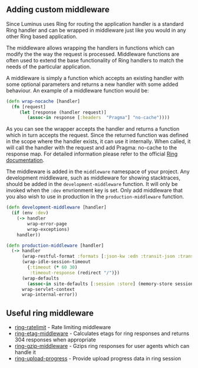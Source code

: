 ## Adding custom middleware

Since Luminus uses Ring for routing the application handler
is a standard Ring handler and can be wrapped in middleware
just like you would in any other Ring based application.

The middleware allows wrapping the handlers in functions which can modify the the way the request is processed. 
Middleware functions are often used to extend the base functionality of Ring handlers to match the needs of 
the particular application.

A middleware is simply a function which accepts an existing handler with some optional parameters and returns a new handler with some added behaviour. An example of a middleware function would be:

```clojure
(defn wrap-nocache [handler]
  (fn [request]
     (let [response (handler request)]
        (assoc-in response [:headers  "Pragma"] "no-cache"))))
```

As you can see the wrapper accepts the handler and returns a function which in turn accepts the request. Since the returned function was defined in the scope where the handler exists, it can use it internally. When called, it will call the handler with the request and add Pragma: no-cache to the response map. For detailed information please refer to the official [Ring documentation](https://github.com/ring-clojure/ring/wiki).


The middleware is added in the `middleware` namespace of your project. Any development middleware, such as middleware for showing stacktraces, should be added in the `development-middleware` function. It will only be invoked when the `:dev` envrionment key is set. Only add middleware that you also wish to use in production in the `production-middleware` function.

```clojure
(defn development-middleware [handler]
  (if (env :dev)
    (-> handler
        wrap-error-page
        wrap-exceptions)
    handler))

(defn production-middleware [handler]
  (-> handler
      (wrap-restful-format :formats [:json-kw :edn :transit-json :transit-msgpack])
      (wrap-idle-session-timeout
        {:timeout (* 60 30)
         :timeout-response (redirect "/")})
      (wrap-defaults
        (assoc-in site-defaults [:session :store] (memory-store session/mem)))
      wrap-servlet-context
      wrap-internal-error))
```    

## Useful ring middleware

* [ring-ratelimit](https://github.com/myfreeweb/ring-ratelimit) - Rate limiting middleware
* [ring-etag-middleware](https://github.com/mikejs/ring-etag-middleware) - Calculates etags for ring responses and returns 304 responses when appropriate
* [ring-gzip-middleware](https://github.com/mikejs/ring-gzip-middleware) - Gzips ring responses for user agents which can handle it
* [ring-upload-progress](https://github.com/joodie/ring-upload-progress) - Provide upload progress data in ring session
